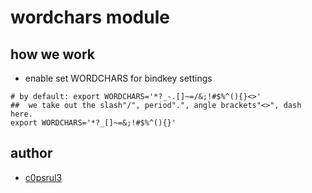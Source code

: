 wordchars  module
=================


how we work
-----------

- enable set WORDCHARS for bindkey settings

```
# by default: export WORDCHARS='*?_-.[]~=/&;!#$%^(){}<>'
##  we take out the slash"/", period".", angle brackets"<>", dash here.
export WORDCHARS='*?_[]~=&;!#$%^(){}'
```


author
------

- [c0psrul3](https://raw.githubusercontent.com/c0psrul3/prezto/module/wordchars)
